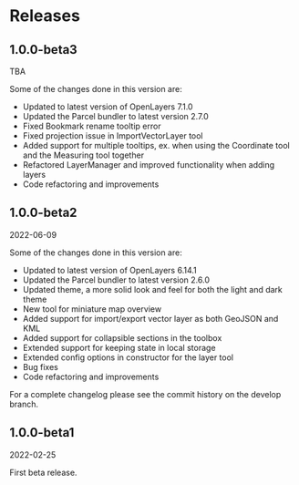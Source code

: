 # Releases

## 1.0.0-beta3
TBA

Some of the changes done in this version are:

- Updated to latest version of OpenLayers 7.1.0
- Updated the Parcel bundler to latest version 2.7.0
- Fixed Bookmark rename tooltip error
- Fixed projection issue in ImportVectorLayer tool
- Added support for multiple tooltips, ex. when using the Coordinate tool and the Measuring tool together
- Refactored LayerManager and improved functionality when adding layers
- Code refactoring and improvements

## 1.0.0-beta2
2022-06-09

Some of the changes done in this version are:

- Updated to latest version of OpenLayers 6.14.1
- Updated the Parcel bundler to latest version 2.6.0
- Updated theme, a more solid look and feel for both the light and dark theme
- New tool for miniature map overview
- Added support for import/export vector layer as both GeoJSON and KML
- Added support for collapsible sections in the toolbox
- Extended support for keeping state in local storage
- Extended config options in constructor for the layer tool
- Bug fixes
- Code refactoring and improvements

For a complete changelog please see the commit history on the develop branch.

## 1.0.0-beta1
2022-02-25

First beta release.